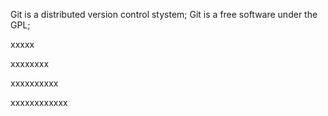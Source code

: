 Git is a distributed version control stystem;
Git is a free software under the GPL;

xxxxx



xxxxxxxx


xxxxxxxxxx


xxxxxxxxxxxx

